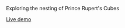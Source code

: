 Exploring the nesting of Prince Rupert's Cubes

[Live demo](https://timhutton.github.io/prince-ruperts-cubes)
